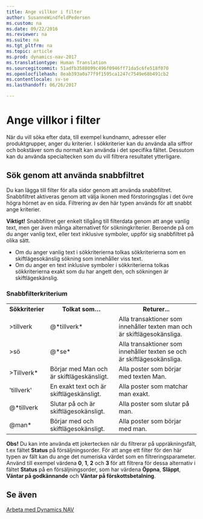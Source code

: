 ```yaml
---
title: Ange villkor i filter
author: SusanneWindfeldPedersen
ms.custom: na
ms.date: 09/22/2016
ms.reviewer: na
ms.suite: na
ms.tgt_pltfrm: na
ms.topic: article
ms.prod: dynamics-nav-2017
ms.translationtype: Human Translation
ms.sourcegitcommit: 51adfb3588099c496f0946ff71da5c6fe518f070
ms.openlocfilehash: 8eab393a0a77f9f1595ca1247c7549e68b491cb2
ms.contentlocale: sv-se
ms.lasthandoff: 06/26/2017

---
```


# <a name="entering-criteria-in-filters"></a>Ange villkor i filter
När du vill söka efter data, till exempel kundnamn, adresser eller produktgrupper, anger du kriterier. I sökkriterier kan du använda alla siffror och bokstäver som du normalt kan använda i det specifika fältet. Dessutom kan du använda specialtecken som du vill filtrera resultatet ytterligare.

## <a name="searching-using-the-quick-filter"></a>Sök genom att använda snabbfiltret
Du kan lägga till filter för alla sidor genom att använda snabbfiltret. Snabbfiltret aktiveras genom att välja ikonen med förstoringsglas i det övre högra hörnet av en sida. Filtrering av den här typen används för att snabbt ange kriterier.

**Viktigt!** Snabbfiltret ger enkelt tillgång till filterdata genom att ange vanlig text, men ger även många alternativet för sökningkriterier. Beroende på om du anger vanlig text, eller text inklusive symboler, uppför sig snabbfiltret på olika sätt.  
- Om du anger vanlig text i sökkriterierna tolkas sökkriterierna som en skiftlägesokänslig sökning som innehåller viss text.  
- Om du anger en text inklusive symboler i sökkriterierna tolkas sökkriterierna exakt som du har angett den, och sökningen är skiftlägeskänslig.

### <a name="quick-filter-criteria"></a>Snabbfilterkriterium
<!-- html syntax because symbols conflict with MarkDown syntax -->
<TABLE>
  <TR>
    <TH>Sökkriterier</TH>
    <TH>Tolkat som…</TH>
    <TH>Returer...</TH>
  </TR>
  <TR>
    <TD>>tillverk</TD>
    <TD>@*tillverk*</TD>
    <TD>Alla transaktioner som innehåller texten man och är skiftlägesokänsliga.</TD>
  </TR>
  <TR>
    <TD>>sö</TD>
    <TD>@*se*</TD>
    <TD>Alla transaktioner som innehåller texten se och är skiftlägesokänsliga.</TD>
  </TR>
  <TR>
    <TD>>Tillverk*</TD>
    <TD>Börjar med Man och är skiftlägeskänsligt.</TD>
    <TD>Alla poster som börjar med texten Man.</TD>
  </TR>
  <TR>
    <TD>'tillverk'</TD>
    <TD>En exakt text och är skiftlägeskänsligt.</TD>
    <TD>Alla poster som matchar man exakt.</TD>
  </TR>
  <TR>
    <TD>@*tillverk</TD>
    <TD>Slutar på och är skiftlägesokänsligt.</TD>
    <TD>Alla poster som slutar på man.</TD>
  </TR>
  <TR>
    <TD>@man*</TD>
    <TD>Börjar med och skiftlägesokänsligt.</TD>
    <TD>Alla poster som börjar med man.</TD>
  </TR>
</TABLE>

**Obs!** Du kan inte använda ett jokertecken när du filtrerar på uppräkningsfält, t.ex fältet **Status** på försäljningsorder. För att ange ett filter för den här typen av fält kan du ange det numeriska värdet som en filtreringsparameter. Använd till exempel värdena **0**, **1**, **2** och **3** för att filtrera för dessa alternativ i fältet **Status** på en försäljningsorder, som har värdena **Öppna**, **Släppt**, **Väntar på godkännande** och **Väntar på förskottsbetalning**.  

## <a name="see-also"></a>Se även
[Arbeta med Dynamics NAV](ui-work-product.md)

